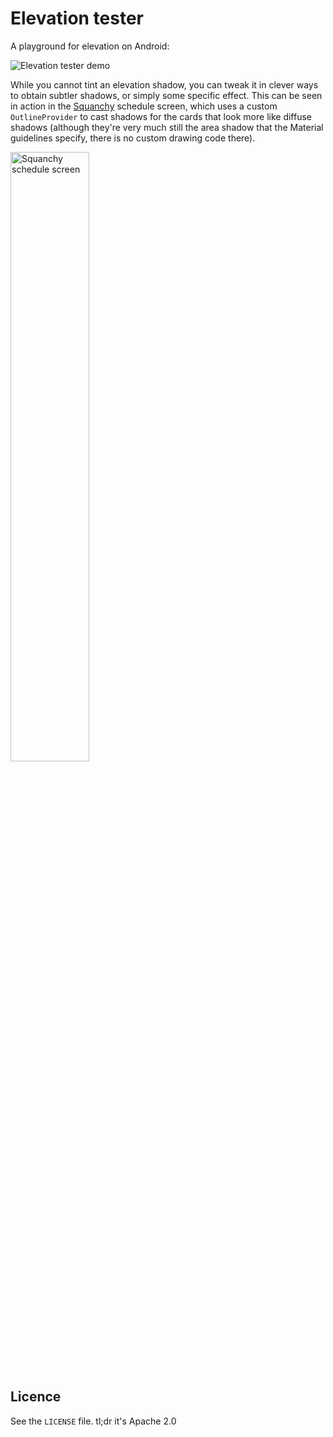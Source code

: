# Elevation tester
A playground for elevation on Android:

![Elevation tester demo](https://user-images.githubusercontent.com/153802/31993717-ff91b80c-b975-11e7-9d98-0ecfb34761e1.gif)

While you cannot tint an elevation shadow, you can tweak it in clever ways to obtain subtler shadows, 
or simply some specific effect. This can be seen in action in the [Squanchy](http://squanchy.net)
schedule screen, which uses a custom `OutlineProvider` to cast shadows for the cards that look more
like diffuse shadows (although they're very much still the area shadow that the Material guidelines
specify, there is no custom drawing code there).

<img alt="Squanchy schedule screen" src="https://user-images.githubusercontent.com/153802/31993901-8b958a2c-b976-11e7-833f-fad1ede7fb21.png" width=50% />

## Licence

See the `LICENSE` file. tl;dr it's Apache 2.0
